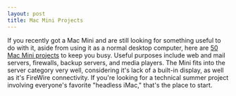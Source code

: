 ```yaml
---
layout: post
title: Mac Mini Projects
---
```

If you recently got a Mac Mini and are still looking for something useful to do with it, aside from using it as a normal desktop computer, here are [50 Mac Mini projects](http://mundy.org/blog/index.php?p=40) to keep you busy. Useful purposes include web and mail servers, firewalls, backup servers, and media players. The Mini fits into the server category very well, considering it's lack of a built-in display, as well as it's FireWire connectivity. If you're looking for a technical summer project involving everyone's favorite "headless iMac," that's the place to start.
